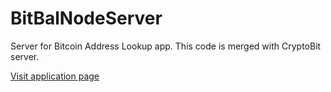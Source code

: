 # BitBalNodeServer
Server for Bitcoin Address Lookup app. This code is merged with CryptoBit server.

<a href='https://chrome.google.com/webstore/detail/bitcoin-address-lookup/lllihajjkapokmiogohflioedecpkedc'>Visit application page</a>
